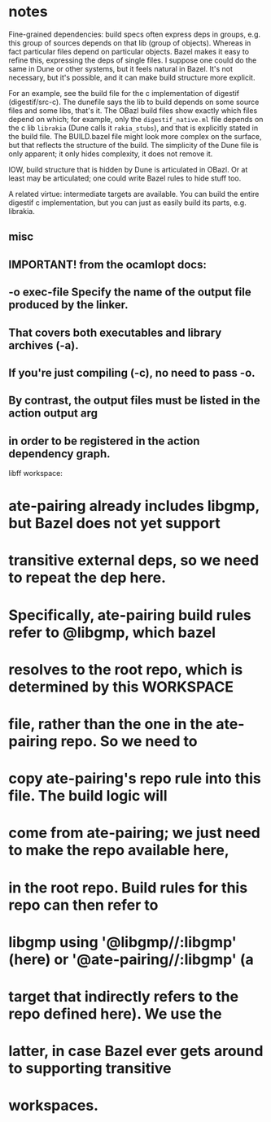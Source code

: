 # notes

Fine-grained dependencies: build specs often express deps in groups,
e.g. this group of sources depends on that lib (group of objects).
Whereas in fact particular files depend on particular objects.  Bazel
makes it easy to refine this, expressing the deps of single files.  I
suppose one could do the same in Dune or other systems, but it feels
natural in Bazel.  It's not necessary, but it's possible, and it can
make build structure more explicit.

For an example, see the build file for the c implementation of
digestif (digestif/src-c).  The dunefile says the lib to build depends
on some source files and some libs, that's it.  The OBazl build files
show exactly which files depend on which; for example, only the
`digestif_native.ml` file depends on the c lib `librakia` (Dune calls
it `rakia_stubs`), and that is explicitly stated in the build file.
The BUILD.bazel file might look more complex on the surface, but that
reflects the structure of the build.  The simplicity of the Dune file
is only apparent; it only hides complexity, it does not remove it.

IOW, build structure that is hidden by Dune is articulated in
OBazl. Or at least may be articulated; one could write Bazel rules to
hide stuff too.

A related virtue: intermediate targets are available.  You can build
the entire digestif c implementation, but you can just as easily build
its parts, e.g. librakia.

## misc

  ## IMPORTANT!  from the ocamlopt docs:
  ## -o exec-file   Specify the name of the output file produced by the linker.
  ## That covers both executables and library archives (-a).
  ## If you're just compiling (-c), no need to pass -o.
  ## By contrast, the output files must be listed in the action output arg
  ## in order to be registered in the action dependency graph.

libff workspace:
# ate-pairing already includes libgmp, but Bazel does not yet support
# transitive external deps, so we need to repeat the dep here.
# Specifically, ate-pairing build rules refer to @libgmp, which bazel
# resolves to the root repo, which is determined by this WORKSPACE
# file, rather than the one in the ate-pairing repo. So we need to
# copy ate-pairing's repo rule into this file.  The build logic will
# come from ate-pairing; we just need to make the repo available here,
# in the root repo.  Build rules for this repo can then refer to
# libgmp using '@libgmp//:libgmp' (here) or '@ate-pairing//:libgmp' (a
# target that indirectly refers to the repo defined here).  We use the
# latter, in case Bazel ever gets around to supporting transitive
# workspaces.
